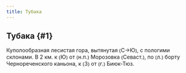 ```yaml
---
title: Тубака
---
```

## Тубака {#1}

Куполообразная лесистая гора, вытянутая ⦅С→Ю⦆, с пологими склонами. В 2 км. к ⦅Ю⦆ от ⦅н.п.⦆ Морозовка ⦅Севаст.⦆, по ⦅л.⦆ борту Чернореченского каньона, к ⦅З⦆ от ⦅г.⦆ Биюк-Тюз.
